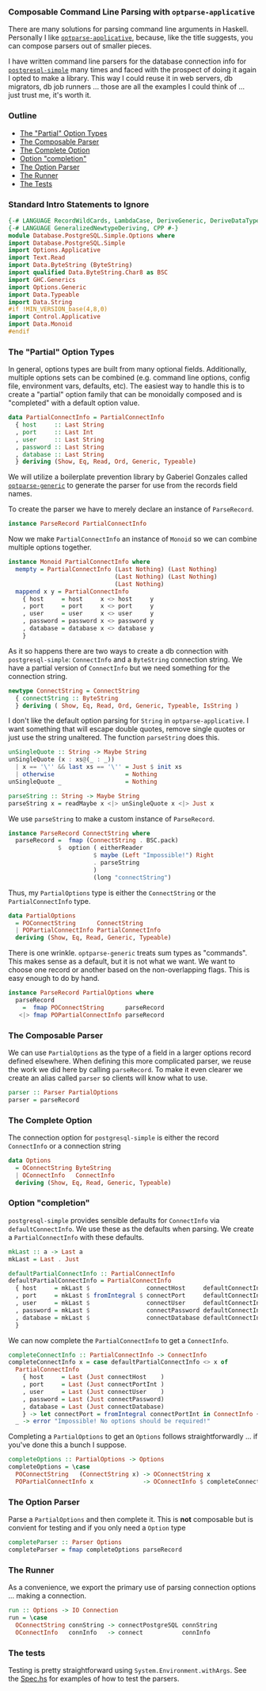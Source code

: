### Composable Command Line Parsing with `optparse-applicative`

There are many solutions for parsing command line arguments in Haskell. Personally I like [`optparse-applicative`](https://hackage.haskell.org/package/optparse-applicative-0.12.1.0/), because, like the title suggests, you can compose parsers out of smaller pieces.

I have written command line parsers for the database connection info for [`postgresql-simple`](https://hackage.haskell.org/package/postgresql-simple-0.5.2.1/) many times and faced with the prospect of doing it again I opted to make a library. This way I could reuse it in web servers, db migrators, db job runners ... those are all the examples I could think of ... just trust me, it's worth it.

### Outline
- [The "Partial" Option Types](#partial)
- [The Composable Parser](#parser)
- [The Complete Option](#option)
- [Option "completion"](#completion)
- [The Option Parser](#option-parser)
- [The Runner](#runner)
- [The Tests](#tests)

### Standard Intro Statements to Ignore

```haskell
{-# LANGUAGE RecordWildCards, LambdaCase, DeriveGeneric, DeriveDataTypeable #-}
{-# LANGUAGE GeneralizedNewtypeDeriving, CPP #-}
module Database.PostgreSQL.Simple.Options where
import Database.PostgreSQL.Simple
import Options.Applicative
import Text.Read
import Data.ByteString (ByteString)
import qualified Data.ByteString.Char8 as BSC
import GHC.Generics
import Options.Generic
import Data.Typeable
import Data.String
#if !MIN_VERSION_base(4,8,0)
import Control.Applicative
import Data.Monoid
#endif
```

### <a name="partial"> The "Partial" Option Types

In general, options types are built from many optional fields. Additionally, multiple options sets can be combined (e.g. command line options, config file, environment vars, defaults, etc). The easiest way to handle this is to create a "partial" option family that can be monoidally composed and is "completed" with a default option value.

```haskell
data PartialConnectInfo = PartialConnectInfo
  { host     :: Last String
  , port     :: Last Int
  , user     :: Last String
  , password :: Last String
  , database :: Last String
  } deriving (Show, Eq, Read, Ord, Generic, Typeable)
```

We will utilize a boilerplate prevention library by Gaberiel Gonzales called [`optparse-generic`](https://hackage.haskell.org/package/optparse-generic-1.1.3) to generate the parser for use from the records field names.

To create the parser we have to merely declare an instance of `ParseRecord`.

```haskell
instance ParseRecord PartialConnectInfo
```

Now we make `PartialConnectInfo` an instance of `Monoid` so we can combine multiple options together.

```haskell
instance Monoid PartialConnectInfo where
  mempty = PartialConnectInfo (Last Nothing) (Last Nothing)
                              (Last Nothing) (Last Nothing)
                              (Last Nothing)
  mappend x y = PartialConnectInfo
    { host     = host     x <> host     y
    , port     = port     x <> port     y
    , user     = user     x <> user     y
    , password = password x <> password y
    , database = database x <> database y
    }
```

As it so happens there are two ways to create a db connection with `postgresql-simple`: `ConnectInfo` and a `ByteString` connection string. We have a partial version of `ConnectInfo` but we need something for the connection string.

```haskell
newtype ConnectString = ConnectString
  { connectString :: ByteString
  } deriving ( Show, Eq, Read, Ord, Generic, Typeable, IsString )

```

I don't like the default option parsing for `String` in `optparse-applicative`. I want something that will escape double quotes, remove single quotes or just use the string unaltered. The function `parseString` does this.

```haskell
unSingleQuote :: String -> Maybe String
unSingleQuote (x : xs@(_ : _))
  | x == '\'' && last xs == '\'' = Just $ init xs
  | otherwise                    = Nothing
unSingleQuote _                  = Nothing

parseString :: String -> Maybe String
parseString x = readMaybe x <|> unSingleQuote x <|> Just x
```

We use `parseString` to make a custom instance of `ParseRecord`.

```haskell
instance ParseRecord ConnectString where
  parseRecord =  fmap (ConnectString . BSC.pack)
              $  option ( eitherReader
                        $ maybe (Left "Impossible!") Right
                        . parseString
                        )
                        (long "connectString")
```
Thus, my `PartialOptions` type is either the `ConnectString` or the `PartialConnectInfo` type.

```haskell
data PartialOptions
  = POConnectString      ConnectString
  | POPartialConnectInfo PartialConnectInfo
  deriving (Show, Eq, Read, Generic, Typeable)
```

There is one wrinkle. `optparse-generic` treats sum types as "commands". This makes sense as a default, but it is not what we want. We want to choose one record or another based on the non-overlapping flags. This is easy enough to do by hand.

```haskell
instance ParseRecord PartialOptions where
  parseRecord
    =  fmap POConnectString      parseRecord
   <|> fmap POPartialConnectInfo parseRecord
```

### <a name="parser"> The Composable Parser

We can use `PartialOptions` as the type of a field in a larger options record defined elsewhere. When defining this more complicated parser, we reuse the work we did here by calling `parseRecord`. To make it even clearer we create an alias called `parser` so clients will know what to use.

```haskell
parser :: Parser PartialOptions
parser = parseRecord
```

### <a name="option"> The Complete Option

The connection option for `postgresql-simple` is either the record `ConnectInfo` or a connection string

```haskell
data Options
  = OConnectString ByteString
  | OConnectInfo   ConnectInfo
  deriving (Show, Eq, Read, Generic, Typeable)
```

### <a name="completion"> Option "completion"

`postgresql-simple` provides sensible defaults for `ConnectInfo` via `defaultConnectInfo`. We use these as the defaults when parsing. We create a `PartialConnectInfo` with these defaults.

```haskell
mkLast :: a -> Last a
mkLast = Last . Just

defaultPartialConnectInfo :: PartialConnectInfo
defaultPartialConnectInfo = PartialConnectInfo
  { host     = mkLast $                connectHost     defaultConnectInfo
  , port     = mkLast $ fromIntegral $ connectPort     defaultConnectInfo
  , user     = mkLast $                connectUser     defaultConnectInfo
  , password = mkLast $                connectPassword defaultConnectInfo
  , database = mkLast $                connectDatabase defaultConnectInfo
  }
```

We can now complete the `PartialConnectInfo` to get a `ConnectInfo`.

```haskell
completeConnectInfo :: PartialConnectInfo -> ConnectInfo
completeConnectInfo x = case defaultPartialConnectInfo <> x of
  PartialConnectInfo
    { host     = Last (Just connectHost    )
    , port     = Last (Just connectPortInt )
    , user     = Last (Just connectUser    )
    , password = Last (Just connectPassword)
    , database = Last (Just connectDatabase)
    } -> let connectPort = fromIntegral connectPortInt in ConnectInfo {..}
  _ -> error "Impossible! No options should be required!"
```

Completing a `PartialOptions` to get an `Options` follows straightforwardly ... if you've done this a bunch I suppose.

```haskell
completeOptions :: PartialOptions -> Options
completeOptions = \case
  POConnectString   (ConnectString x) -> OConnectString x
  POPartialConnectInfo x              -> OConnectInfo $ completeConnectInfo x
```

### <a name="option-parser"> The Option Parser

Parse a `PartialOptions` and then complete it. This is **not** composable but is convient for testing and if you only need a `Option` type

```haskell
completeParser :: Parser Options
completeParser = fmap completeOptions parseRecord
```

### <a name="runner"> The Runner

As a convenience, we export the primary use of parsing connection options ... making a connection.

```haskell
run :: Options -> IO Connection
run = \case
  OConnectString connString -> connectPostgreSQL connString
  OConnectInfo   connInfo   -> connect           connInfo
```

### <a name="tests"> The tests

Testing is pretty straightforward using `System.Environment.withArgs`. See the [Spec.hs](/test/Spec.hs) for examples of how to test the parsers.

